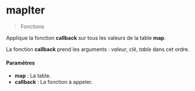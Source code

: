 # mapIter
> Fonctions

Applique la fonction **callback** sur tous les valeurs de la table **map**.

La fonction **callback** prend les arguments : *valeur*, *clé*, *table* dans cet ordre.

#### Paramètres

- **map** : La table.
- **callback** : La fonction à appeler.

